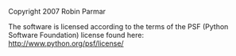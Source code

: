 Copyright 2007 Robin Parmar

The software is licensed according to the terms of the PSF (Python Software Foundation) license found here: http://www.python.org/psf/license/